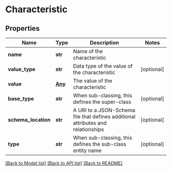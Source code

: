 # Characteristic

## Properties
Name | Type | Description | Notes
------------ | ------------- | ------------- | -------------
**name** | **str** | Name of the characteristic | 
**value_type** | **str** | Data type of the value of the characteristic | [optional] 
**value** | [**Any**](Any.md) | The value of the characteristic | 
**base_type** | **str** | When sub-classing, this defines the super-class | [optional] 
**schema_location** | **str** | A URI to a JSON-Schema file that defines additional attributes and relationships | [optional] 
**type** | **str** | When sub-classing, this defines the sub-class entity name | [optional] 

[[Back to Model list]](../README.md#documentation-for-models) [[Back to API list]](../README.md#documentation-for-api-endpoints) [[Back to README]](../README.md)


